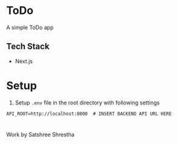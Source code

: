 # ToDo

A simple ToDo app

## Tech Stack

- Next.js

# Setup

1. Setup `.env` file in the root directory with following settings

```text
API_ROOT=http://localhost:8000  # INSERT BACKEND API URL HERE
```

#

Work by Satshree Shrestha
